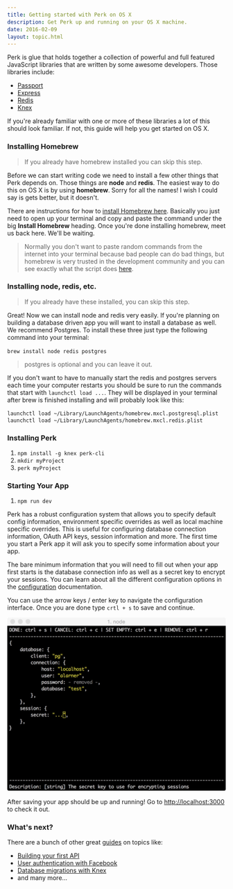 ```yaml
---
title: Getting started with Perk on OS X
description: Get Perk up and running on your OS X machine.
date: 2016-02-09
layout: topic.html
---
```


Perk is glue that holds together a collection of powerful and full featured JavaScript libraries that are written by some awesome developers. Those libraries include:

* [Passport](http://passportjs.org/)
* [Express](http://expressjs.com/)
* [Redis](http://redis.io/)
* [Knex](http://knexjs.org/)


If you're already familiar with one or more of these libraries a lot of this should look familiar. If not, this guide will help you get started on OS X.

### Installing Homebrew

> If you already have homebrew installed you can skip this step.

Before we can start writing code we need to install a few other things that Perk depends on. Those things are **node** and **redis**. The easiest way to do this on OS X is by using **homebrew**. Sorry for all the names! I wish I could say is gets better, but it doesn't.

There are instructions for how to [install Homebrew here](http://brew.sh/). Basically you just need to open up your terminal and copy and paste the command under the big **Install Homebrew** heading. Once you're done installing homebrew, meet us back here. We'll be waiting.

> Normally you don't want to paste random commands from the internet into your terminal because bad people can do bad things, but homebrew is very trusted in the development community and you can see exactly what the script does [here](https://github.com/Homebrew/homebrew/blob/master/share/doc/homebrew/Installation.md#installation).

### Installing node, redis, etc.

> If you already have these installed, you can skip this step.

Great! Now we can install node and redis very easily. If you're planning on building a database driven app you will want to install a database as well. We recommend Postgres. To install these three just type the following command into your terminal:

`brew install node redis postgres`

> postgres is optional and you can leave it out.

If you don't want to have to manually start the redis and postgres servers each time your computer restarts you should be sure to run the commands that start with `launchctl load ...`. They will be displayed in your terminal after brew is finished installing and will probably look like this:

```
launchctl load ~/Library/LaunchAgents/homebrew.mxcl.postgresql.plist
launchctl load ~/Library/LaunchAgents/homebrew.mxcl.redis.plist
```

### Installing Perk

1. `npm install -g knex perk-cli`
1. `mkdir myProject`
1. `perk myProject`

### Starting Your App

1. `npm run dev`

Perk has a robust configuration system that allows you to specify default config information, environment specific overrides as well as local machine specific overrides. This is useful for configuring database connection information, OAuth API keys, session information and more. The first time you start a Perk app it will ask you to specify some information about your app.

The bare minimum information that you will need to fill out when your app first starts is the database connection info as well as a secret key to encrypt your sessions. You can learn about all the different configuration options in the [configuration](/docs/configuration.html) documentation.

You can use the arrow keys / enter key to navigate the configuration interface. Once you are done type `crtl + s` to save and continue.

![config screenshot](/assets/images/guides/getting-started/config-template.jpg)

After saving your app should be up and running! Go to [http://localhost:3000](http://localhost:3000) to check it out.

### What's next?

There are a bunch of other great [guides](/guides) on topics like:

* [Building your first API](/guides/building-your-first-api.html)
* [User authentication with Facebook](/guides/user-auth-with-facebook.html)
* [Database migrations with Knex](/guides/database-migrations-with-knex.html)
* and many more...
